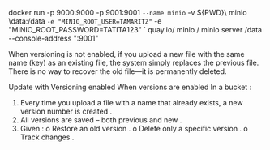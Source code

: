 docker run -p 9000:9000 -p 9001:9001 `
--name minio `
-v ${PWD}\ minio \data:/data `
-e "MINIO_ROOT_USER=TAMARITZ" `
-e "MINIO_ROOT_PASSWORD=TATITA123" `
quay.io/ minio / minio server /data --console-address ":9001"

When versioning is not enabled, if you upload a new file with the same name (key) as an existing file, the system simply replaces the previous file.
There is no way to recover the old file—it is permanently deleted.

 Update with Versioning enabled
When versions are enabled In a bucket :
1.	Every time you upload a file with a name that already exists, a new version number is created .
2.	All versions are saved – both previous and new .
3.	Given :
o	Restore an old version .
o	Delete only a specific version .
o	Track changes .

